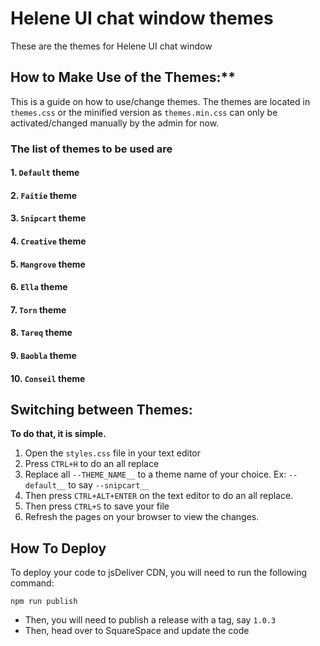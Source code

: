 # **Helene UI chat window themes**

These are the themes for Helene UI chat window

## How to Make Use of the Themes:**

This is a guide on how to use/change themes. The themes are located in `themes.css` or the minified version as `themes.min.css` can only be activated/changed manually by the admin for now.

### The list of themes to be used are

#### 1. `Default` theme

#### 2. `Faitie` theme

#### 3. `Snipcart` theme

#### 4. `Creative` theme

#### 5. `Mangrove` theme

#### 6. `Ella` theme

#### 7. `Torn` theme

#### 8. `Tareq` theme

#### 9. `Baobla` theme

#### 10. `Conseil` theme

## **Switching between Themes:**

**To do that, it is simple.**

1. Open the `styles.css` file in your text editor
2. Press `CTRL+H` to do an all replace
3. Replace all `--THEME_NAME__` to a theme name of your choice. Ex: `--default__` to say `--snipcart__`
4. Then press `CTRL+ALT+ENTER` on the text editor to do an all replace.
5. Then press `CTRL+S` to save your file
6. Refresh the pages on your browser to view the changes.

## How To Deploy

To deploy your code to jsDeliver CDN, you will need to run the following command:

`npm run publish`

- Then,  you will need to publish a release with a tag, say `1.0.3`
- Then, head over to SquareSpace and update the code
